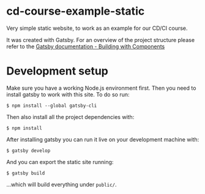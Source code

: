 # cd-course-example-static
Very simple static website, to work as an example for our CD/CI course.

It was created with Gatsby. For an overview of the project structure please
refer to the [Gatsby documentation - Building with Components](https://www.gatsbyjs.org/docs/building-with-components/)

# Development setup

Make sure you have a working Node.js environment first. Then you need to install
gatsby to work with this site. To do so run:

    $ npm install --global gatsby-cli

Then also install all the project dependencies with:

    $ npm install

After installing gatsby you can run it live on your development machine with:

    $ gatsby develop

And you can export the static site running:

    $ gatsby build

...which will build everything under `public/`.
